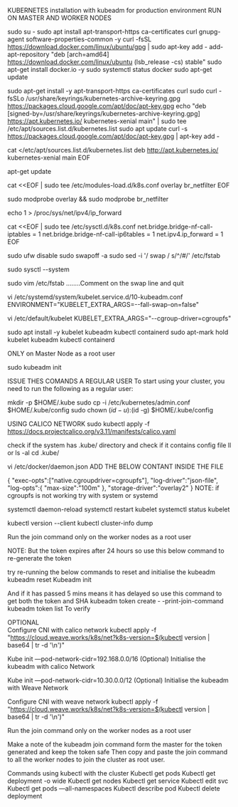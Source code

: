 KUBERNETES installation with kubeadm for production environment
RUN ON MASTER AND WORKER NODES

sudo su -
sudo apt install apt-transport-https ca-certificates curl gnupg-agent software-properties-common -y
curl -fsSL https://download.docker.com/linux/ubuntu/gpg | sudo apt-key add -
add-apt-repository "deb [arch=amd64] https://download.docker.com/linux/ubuntu (lsb_release -cs) stable"
sudo apt-get install docker.io -y
sudo systemctl status docker
sudo apt-get update

sudo apt-get install -y apt-transport-https ca-certificates curl
sudo curl -fsSLo /usr/share/keyrings/kubernetes-archive-keyring.gpg https://packages.cloud.google.com/apt/doc/apt-key.gpg
echo "deb [signed-by=/usr/share/keyrings/kubernetes-archive-keyring.gpg] https://apt.kubernetes.io/ kubernetes-xenial main" | sudo tee /etc/apt/sources.list.d/kubernetes.list
sudo apt update
curl -s https://packages.cloud.google.com/apt/doc/apt-key.gpg | apt-key add -

cat <<EOF >/etc/apt/sources.list.d/kubernetes.list
deb http://apt.kubernetes.io/ kubernetes-xenial main
EOF

apt-get update

cat <<EOF | sudo tee /etc/modules-load.d/k8s.conf
overlay br_netfilter
EOF

sudo modprobe overlay && sudo modprobe br_netfilter

echo 1 > /proc/sys/net/ipv4/ip_forward

cat <<EOF | sudo tee /etc/sysctl.d/k8s.conf
net.bridge.bridge-nf-call-iptables = 1
net.bridge.bridge-nf-call-ip6tables = 1
net.ipv4.ip_forward = 1
EOF

sudo ufw disable 
sudo swapoff -a
sudo sed -i '/ swap / s/^/#/' /etc/fstab

sudo sysctl --system

sudo vim /etc/fstab   ……..Comment on the swap line and quit

vi /etc/systemd/system/kubelet.service.d/10-kubeadm.conf
ENVIRONMENT="KUBELET_EXTRA_ARGS=--fall-swap-on=false"

vi /etc/default/kubelet
KUBELET_EXTRA_ARGS="--cgroup-driver=cgroupfs"

sudo apt install -y kubelet kubeadm kubectl containerd
sudo apt-mark hold kubelet kubeadm kubectl containerd

ONLY on Master Node as a root user

sudo kubeadm init

ISSUE THES COMANDS A REGULAR USER
To start using your cluster, you need to run the following as a regular user:

mkdir -p $HOME/.kube
sudo cp -i /etc/kubernetes/admin.conf $HOME/.kube/config
sudo chown $(id -u):$(id -g) $HOME/.kube/config

USING CALICO NETWORK
sudo kubectl apply -f https://docs.projectcalico.org/v3.11/manifests/calico.yaml

check if the system has .kube/ directory and check if it contains config file 
ll or ls -al
cd .kube/

vi /etc/docker/daemon.json
ADD THE BELOW CONTANT INSIDE THE FILE 

 {
   "exec-opts":["native.cgroupdriver=cgroupfs"],
    "log-driver":"json-file",
    "log-opts":{
     "max-size":"100m"
      },
     "storage-driver":"overlay2"
   }
NOTE: if cgroupfs is not working try with system or systemd

systemctl daemon-reload
systemctl restart kubelet
systemctl status kubelet

kubectl version --client
kubectl cluster-info dump

Run the join command only on the worker nodes as a root user
 
NOTE:
But the token expires after 24 hours so use this below command to re-generate the token

 try re-running the below commands to reset and initialise the kubeadm
kubeadm reset
Kubeadm init

And if it has passed 5 mins means it has delayed so use this command to get both the token and SHA
kubeadm token create  - -print-join-command
kubeadm token list        To verify 


     
     
     
 OPTIONAL    
    Configure CNI with calico network
kubectl apply -f "https://cloud.weave.works/k8s/net?k8s-version=$(kubectl version | base64 | tr -d '\n')"


Kube init  —pod-network-cidr=192.168.0.0/16    (Optional)      Initialise the kubeadm with calico Network 

Kube init  —pod-network-cidr=10.30.0.0/12    (Optional)      Initialise the kubeadm with Weave Network 

  Configure CNI with weave network
kubectl apply -f "https://cloud.weave.works/k8s/net?k8s-version=$(kubectl version | base64 | tr -d '\n')"

 Run the join command only on the worker nodes as a root user 

Make a note of the kubeadm join command form the master for the token generated and keep the token safe 
Then copy and paste the join command to all the worker nodes to join the cluster as root user.





Commands using kubectl with the cluster 
Kubectl get pods 
Kubectl get deployment  <PodName> -o wide 
Kubectl get nodes
Kubectl get service <serviceName>
Kubectl edit svc <ServiceName>
Kubectl get pods —all-namespaces
Kubectl describe pod <podName>
Kubectl delete deployment <DepolymentName>

